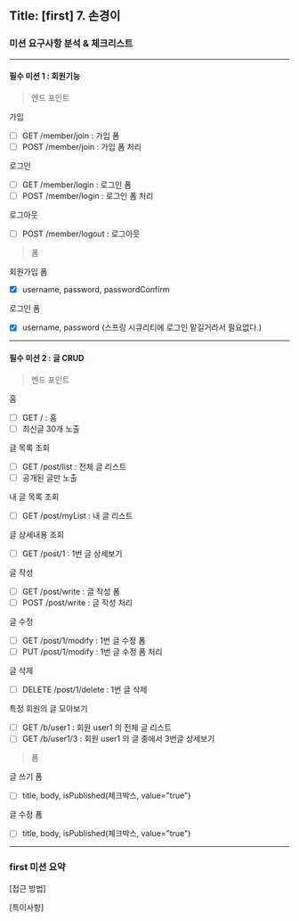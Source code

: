 ## Title: [first] 7. 손경이

### 미션 요구사항 분석 & 체크리스트
***
#### 필수 미션 1 : 회원기능
> 엔드 포인트

가입
- [ ] GET /member/join : 가입 폼
- [ ] POST /member/join : 가입 폼 처리

로그인
- [ ] GET /member/login : 로그인 폼
- [ ] POST /member/login : 로그인 폼 처리

로그아웃
- [ ] POST /member/logout : 로그아웃

> 폼

회원가입 폼
- [X] username, password, passwordConfirm

로그인 폼
- [X] username, password (스프링 시큐리티에 로그인 맡길거라서 필요없다.)

***
#### 필수 미션 2 : 글 CRUD
> 엔드 포인트

홈
- [ ] GET / : 홈
- [ ] 최신글 30개 노출

글 목록 조회
- [ ] GET /post/list : 전체 글 리스트
- [ ] 공개된 글만 노출

내 글 목록 조회
- [ ] GET /post/myList : 내 글 리스트

글 상세내용 조회
- [ ] GET /post/1 : 1번 글 상세보기

글 작성
- [ ] GET /post/write : 글 작성 폼
- [ ] POST /post/write : 글 작성 처리

글 수정
- [ ] GET /post/1/modify : 1번 글 수정 폼
- [ ] PUT /post/1/modify : 1번 글 수정 폼 처리

글 삭제
- [ ] DELETE /post/1/delete : 1번 글 삭제

특정 회원의 글 모아보기
- [ ] GET /b/user1 : 회원 user1 의 전체 글 리스트
- [ ] GET /b/user1/3 : 회원 user1 의 글 중에서 3번글 상세보기

> 폼

글 쓰기 폼
- [ ] title, body, isPublished(체크박스, value="true")

글 수정 폼
- [ ] title, body, isPublished(체크박스, value="true")

<hr>

### first 미션 요약

[접근 방법]



[특이사항]
